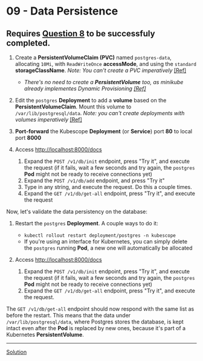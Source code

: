 # 09 - Data Persistence

Requires [Question 8](../08-database/) to be successfuly completed.
---

1. Create a **PersistentVolumeClaim (PVC)** named `postgres-data`, allocating `10Mi`, with `ReadWriteOnce` **accessMode**, and using the `standard` **storageClassName**. _Note: You can't create a PVC imperatively_ [[Ref]](https://kubernetes.io/docs/tasks/configure-pod-container/configure-persistent-volume-storage/#create-a-persistentvolumeclaim)
    - _There's no need to create a **PersistentVolume** too, as minikube already implementes Dynamic Provisioning [[Ref]](https://minikube.sigs.k8s.io/docs/handbook/persistent_volumes/)_

1. Edit the `postgres` **Deployment** to add a **volume** based on the **PersistentVolumeClaim**. Mount this volume to `/var/lib/postgresql/data`. _Note: you can't create deployments with volumes imperatively_ [[Ref]](https://kubernetes.io/docs/tasks/configure-pod-container/configure-persistent-volume-storage/#create-a-pod)

1. **Port-forward** the Kubescope **Deployment** (or **Service**) port **80** to local port **8000**

1. Access [http://localhost:8000/docs](http://localhost:8000/docs)
    1. Expand the `POST /v1/db/init` endpoint, press "Try it", and execute the request (if it fails, wait a few seconds and try again, the `postgres` **Pod** might not be ready to receive connections yet)
    1. Expand the `POST /v1/db/add` endpoint, and press "Try it"
    1. Type in any string, and execute the request. Do this a couple times.
    1. Expand the `GET /v1/db/get-all` endpoint, press "Try it", and execute the request

Now, let's validate the data persistency on the database:

1. Restart the `postgres` **Deployment**. A couple ways to do it:
    - `kubectl rollout restart deployment/postgres -n kubescope`
    - If you're using an interface for Kubernetes, you can simply delete the `postgres` running **Pod**, a new one will automatically be allocated

1. Access [http://localhost:8000/docs](http://localhost:8000/docs)
    1. Expand the `POST /v1/db/init` endpoint, press "Try it", and execute the request (if it fails, wait a few seconds and try again, the `postgres` **Pod** might not be ready to receive connections yet)
    1. Expand the `GET /v1/db/get-all` endpoint, press "Try it", and execute the request.

The `GET /v1/db/get-all` endpoint should now respond with the same list as before the restart. This means that the data under `/var/lib/postgresql/data`, where Postgres stores the database, is kept intact even after the **Pod** is replaced by new ones, because it's part of a Kubernetes **PersistentVolume**.

---
[Solution](./solution.md)
